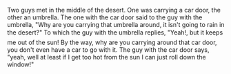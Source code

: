 Two guys met in the middle of the desert. 
One was carrying a car door, the other an umbrella. 
The one with the car door said to the guy with the umbrella, 
"Why are you carrying that umbrella around, it isn't going to rain in the desert?"
To which the guy with the umbrella replies, 
"Yeah!, but it keeps me out of the sun! By the way, why are you carrying around that car door, you don't even have a car to go with it.
The guy with the car door says, "yeah, well at least if I get too hot from the sun I can just roll down the window!" 

